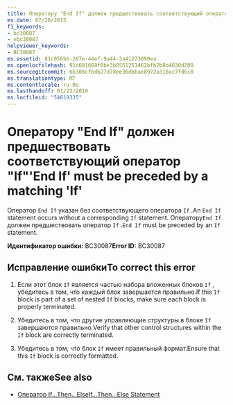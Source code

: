```yaml
---
title: Оператору "End If" должен предшествовать соответствующий оператор "If"
ms.date: 07/20/2015
f1_keywords:
- bc30087
- vbc30087
helpviewer_keywords:
- BC30087
ms.assetid: 81c056bb-267e-44ef-9a44-3a41273090ea
ms.openlocfilehash: 91d681668f0be3b8551251462bfb2b8b4630d200
ms.sourcegitcommit: 6b308cf6d627d78ee36dbbae8972a310ac7fd6c8
ms.translationtype: MT
ms.contentlocale: ru-RU
ms.lasthandoff: 01/23/2019
ms.locfileid: "54619335"
---
```

# <a name="end-if-must-be-preceded-by-a-matching-if"></a><span data-ttu-id="cee6a-102">Оператору "End If" должен предшествовать соответствующий оператор "If"</span><span class="sxs-lookup"><span data-stu-id="cee6a-102">'End If' must be preceded by a matching 'If'</span></span>
<span data-ttu-id="cee6a-103">Оператор `End If` указан без соответствующего оператора `If` .</span><span class="sxs-lookup"><span data-stu-id="cee6a-103">An `End If` statement occurs without a corresponding `If` statement.</span></span> <span data-ttu-id="cee6a-104">Оператору`End If` должен предшествовать оператор `If` .</span><span class="sxs-lookup"><span data-stu-id="cee6a-104">`End If` must be preceded by an `If` statement.</span></span>  
  
 <span data-ttu-id="cee6a-105">**Идентификатор ошибки:** BC30087</span><span class="sxs-lookup"><span data-stu-id="cee6a-105">**Error ID:** BC30087</span></span>  
  
## <a name="to-correct-this-error"></a><span data-ttu-id="cee6a-106">Исправление ошибки</span><span class="sxs-lookup"><span data-stu-id="cee6a-106">To correct this error</span></span>  
  
1.  <span data-ttu-id="cee6a-107">Если этот блок `If` является частью набора вложенных блоков `If` , убедитесь в том, что каждый блок завершается правильно.</span><span class="sxs-lookup"><span data-stu-id="cee6a-107">If this `If` block is part of a set of nested `If` blocks, make sure each block is properly terminated.</span></span>  
  
2.  <span data-ttu-id="cee6a-108">Убедитесь в том, что другие управляющие структуры в блоке `If` завершаются правильно.</span><span class="sxs-lookup"><span data-stu-id="cee6a-108">Verify that other control structures within the `If` block are correctly terminated.</span></span>  
  
3.  <span data-ttu-id="cee6a-109">Убедитесь в том, что блок `If` имеет правильный формат.</span><span class="sxs-lookup"><span data-stu-id="cee6a-109">Ensure that this `If` block is correctly formatted.</span></span>  
  
## <a name="see-also"></a><span data-ttu-id="cee6a-110">См. также</span><span class="sxs-lookup"><span data-stu-id="cee6a-110">See also</span></span>
- [<span data-ttu-id="cee6a-111">Оператор If...Then...Else</span><span class="sxs-lookup"><span data-stu-id="cee6a-111">If...Then...Else Statement</span></span>](../../visual-basic/language-reference/statements/if-then-else-statement.md)
